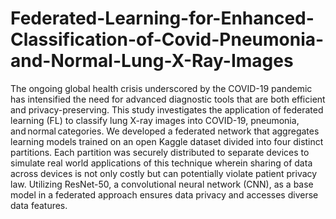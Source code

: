 # Federated-Learning-for-Enhanced-Classification-of-Covid-Pneumonia-and-Normal-Lung-X-Ray-Images


The ongoing global health crisis underscored by the COVID-19 pandemic has intensified the need for advanced diagnostic tools that are both efficient and privacy-preserving. This study investigates the application of federated learning (FL) to classify lung X-ray images into COVID-19, pneumonia, and normal categories. We developed a federated network that aggregates learning models trained on an open Kaggle dataset divided into four distinct partitions. Each partition was securely distributed to separate devices to simulate real world applications of this technique wherein sharing of data across devices is not only costly but can potentially violate patient privacy law. Utilizing ResNet-50, a convolutional neural network (CNN), as a base model in a federated approach ensures data privacy and accesses diverse data features. 
